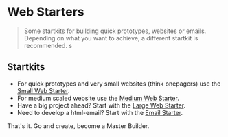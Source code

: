 # Web Starters

> Some startkits for building quick prototypes, websites or emails. Depending on what you want to achieve, a different startkit is recommended.
s

## Startkits
- For quick prototypes and very small websites (think onepagers) use the [Small Web Starter](small-web-starter/).
- For medium scaled website use the [Medium Web Starter](medium-web-starter/).
- Have a big project ahead? Start with the [Large Web Starter](large-web-starter/).
- Need to develop a html-email? Start with the [Email Starter](email-starter/).

That's it. Go and create, become a Master Builder.
